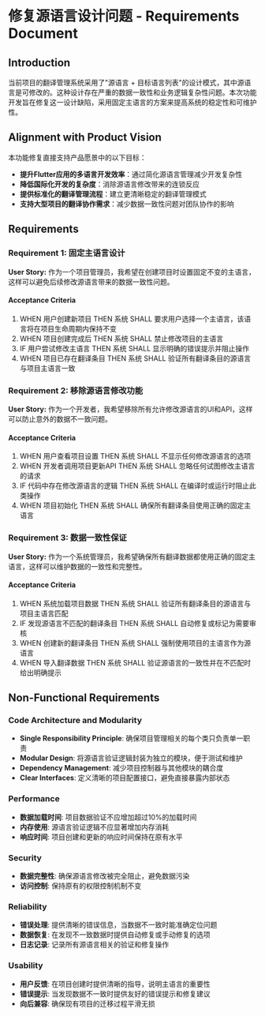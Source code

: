 # 修复源语言设计问题 - Requirements Document

## Introduction

当前项目的翻译管理系统采用了"源语言 + 目标语言列表"的设计模式，其中源语言是可修改的。这种设计存在严重的数据一致性和业务逻辑复杂性问题。本次功能开发旨在修复这一设计缺陷，采用固定主语言的方案来提高系统的稳定性和可维护性。

## Alignment with Product Vision

本功能修复直接支持产品愿景中的以下目标：
- **提升Flutter应用的多语言开发效率**：通过简化源语言管理减少开发复杂性
- **降低国际化开发的复杂度**：消除源语言修改带来的连锁反应
- **提供标准化的翻译管理流程**：建立更清晰稳定的翻译管理模式
- **支持大型项目的翻译协作需求**：减少数据一致性问题对团队协作的影响

## Requirements

### Requirement 1: 固定主语言设计

**User Story:** 作为一个项目管理员，我希望在创建项目时设置固定不变的主语言，这样可以避免后续修改源语言带来的数据一致性问题。

#### Acceptance Criteria

1. WHEN 用户创建新项目 THEN 系统 SHALL 要求用户选择一个主语言，该语言将在项目生命周期内保持不变
2. WHEN 项目创建完成后 THEN 系统 SHALL 禁止修改项目的主语言
3. IF 用户尝试修改主语言 THEN 系统 SHALL 显示明确的错误提示并阻止操作
4. WHEN 项目已存在翻译条目 THEN 系统 SHALL 验证所有翻译条目的源语言与项目主语言一致

### Requirement 2: 移除源语言修改功能

**User Story:** 作为一个开发者，我希望移除所有允许修改源语言的UI和API，这样可以防止意外的数据不一致问题。

#### Acceptance Criteria

1. WHEN 用户查看项目设置 THEN 系统 SHALL 不显示任何修改源语言的选项
2. WHEN 开发者调用项目更新API THEN 系统 SHALL 忽略任何试图修改主语言的请求
3. IF 代码中存在修改源语言的逻辑 THEN 系统 SHALL 在编译时或运行时阻止此类操作
4. WHEN 项目初始化 THEN 系统 SHALL 确保所有翻译条目使用正确的固定主语言

### Requirement 3: 数据一致性保证

**User Story:** 作为一个系统管理员，我希望确保所有翻译数据都使用正确的固定主语言，这样可以维护数据的一致性和完整性。

#### Acceptance Criteria

1. WHEN 系统加载项目数据 THEN 系统 SHALL 验证所有翻译条目的源语言与项目主语言匹配
2. IF 发现源语言不匹配的翻译条目 THEN 系统 SHALL 自动修复或标记为需要审核
3. WHEN 创建新的翻译条目 THEN 系统 SHALL 强制使用项目的主语言作为源语言
4. WHEN 导入翻译数据 THEN 系统 SHALL 验证源语言的一致性并在不匹配时给出明确提示

## Non-Functional Requirements

### Code Architecture and Modularity
- **Single Responsibility Principle**: 确保项目管理相关的每个类只负责单一职责
- **Modular Design**: 将源语言验证逻辑封装为独立的模块，便于测试和维护
- **Dependency Management**: 减少项目控制器与其他模块的耦合度
- **Clear Interfaces**: 定义清晰的项目配置接口，避免直接暴露内部状态

### Performance
- **数据加载时间**: 项目数据验证不应增加超过10%的加载时间
- **内存使用**: 源语言验证逻辑不应显著增加内存消耗
- **响应时间**: 项目创建和更新的响应时间保持在原有水平

### Security
- **数据完整性**: 确保源语言修改被完全阻止，避免数据污染
- **访问控制**: 保持原有的权限控制机制不变

### Reliability
- **错误处理**: 提供清晰的错误信息，当数据不一致时能准确定位问题
- **数据恢复**: 在发现不一致数据时提供自动修复或手动修复的选项
- **日志记录**: 记录所有源语言相关的验证和修复操作

### Usability
- **用户反馈**: 在项目创建时提供清晰的指导，说明主语言的重要性
- **错误提示**: 当发现数据不一致时提供友好的错误提示和修复建议
- **向后兼容**: 确保现有项目的迁移过程平滑无损